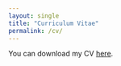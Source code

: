 ```yaml
---
layout: single
title: "Curriculum Vitae"
permalink: /cv/
---
```


You can download my CV [here](assets/CV.pdf).
